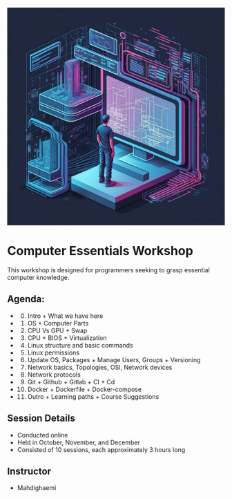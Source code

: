 ![logo](class_logo.jpg)

# Computer Essentials Workshop
This workshop is designed for programmers seeking to grasp essential computer knowledge.

## Agenda:
* 0. Intro + What we have here
* 1. OS + Computer Parts
* 2. CPU Vs GPU + Swap
* 3. CPU + BIOS + Virtualization
* 4. Linux structure and basic commands
* 5. Linux permissions
* 6. Update OS, Packages + Manage Users, Groups + Versioning
* 7. Network basics, Topologies, OSI, Network devices
* 8. Network protocols
* 9. Git + Github + Gitlab + CI + Cd
* 10. Docker + Dockerfile + Docker-compose
* 11. Outro + Learning paths + Course Suggestions

## Session Details
- Conducted online
- Held in October, November, and December
- Consisted of 10 sessions, each approximately 3 hours long

## Instructor
- Mahdighaemi